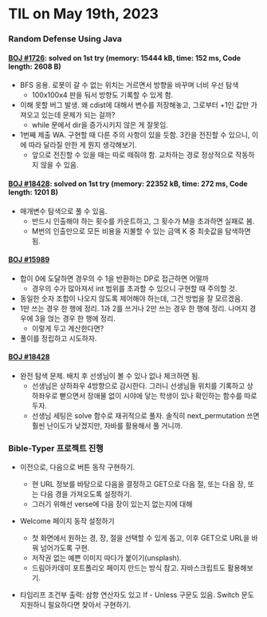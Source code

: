 # **TIL on May 19th, 2023**

### Random Defense Using Java
#### [BOJ #1726](../../../Problem%20Solving/boj/random%20defense/1726-05-19-2023.java): solved on 1st try (memory: 15444 kB, time: 152 ms, Code length: 2608 B)
* BFS 응용. 로봇이 갈 수 없는 위치는 거르면서 방향을 바꾸며 너비 우선 탐색
  - 100x100x4 판을 둬서 방향도 기록할 수 있게 함.
* 이해 못할 버그 발생. 왜 cdist에 대해서 변수를 저장해놓고, 그로부터 +1인 값만 가져오고 있는데 문제가 되는 걸까?
  - while 문에서 dir을 증가시키지 않은 게 잘못임.
* 1번째 제출 WA. 구현할 때 다른 주의 사항이 있을 듯함. 3칸을 전진할 수 있으니, 이에 따라 달라질 만한 게 뭔지 생각해보기.
  - 앞으로 전진할 수 있을 때는 따로 떼줘야 함. 교차하는 경로 정상적으로 작동하지 않을 수 있음.

#### [BOJ #18428](../../../Problem%20Solving/boj/random%20defense/6236-05-19-2023.java): solved on 1st try (memory: 22352 kB, time: 272 ms, Code length: 1201 B)
* 매개변수 탐색으로 풀 수 있음.
  - 반드시 인출해야 하는 횟수를 카운트하고, 그 횟수가 M을 초과하면 실패로 봄.
  - M번의 인출만으로 모든 비용을 지불할 수 있는 금액 K 중 최솟값을 탐색하면 됨.

#### [BOJ #15989](../../../Problem%20Solving/boj/random%20defense/15989-05-19-2023.java)
* 합이 0에 도달하면 경우의 수 1을 반환하는 DP로 접근하면 어떨까
  - 경우의 수가 많아져서 int 범위를 초과할 수 있으니 구현할 때 주의할 것.
* 동일한 숫자 조합이 나오지 않도록 제어해야 하는데, 그건 방법을 잘 모르겠음.
* 1만 쓰는 경우 한 행에 정리. 1과 2를 쓰거나 2만 쓰는 경우 한 행에 정리. 나머지 경우에 3을 얹는 경우 한 행에 정리.
  - 이렇게 두고 계산한다면?
* 풀이를 정립하고 시도하자.

#### [BOJ #18428](../../../Problem%20Solving/boj/random%20defense/18428-05-19-2023.java)
* 완전 탐색 문제. 배치 후 선생님이 볼 수 있나 없나 체크하면 됨.
  - 선생님은 상하좌우 4방향으로 감시한다. 그러니 선생님들 위치를 기록하고 상하좌우로 뻗으면서 장애물 없이 시야에 닿는 학생이 있나 확인하는 함수를 따로 두자.
  - 선생님 세팅은 solve 함수로 재귀적으로 풀자. 솔직히 next_permutation 쓰면 훨씬 난이도가 낮겠지만, 자바를 활용해서 풀 거니까.

### Bible-Typer 프로젝트 진행
* 이전으로, 다음으로 버튼 동작 구현하기.
  - 현 URL 정보를 바탕으로 다음을 결정하고 GET으로 다음 절, 또는 다음 장, 또는 다음 경을 가져오도록 설정하기.
  - 그러기 위해선 verse에 다음 장이 있는지 없는지에 대해 
* Welcome 페이지 동작 설정하기
  - 첫 화면에서 원하는 경, 장, 절을 선택할 수 있게 돕고, 이후 GET으로 URL을 바꿔 넘어가도록 구현.
  - 저작권 없는 예쁜 이미지 따다가 붙이기(unsplash).
  - 드림아카데미 포트폴리오 페이지 만드는 방식 참고. 자바스크립트도 활용해보기.

* 타임리프 조건부 출력: 삼항 연산자도 있고 If - Unless 구문도 있음. Switch 문도 지원하니 필요하다면 찾아서 구현하기.